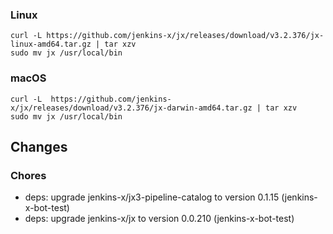 ### Linux

```shell
curl -L https://github.com/jenkins-x/jx/releases/download/v3.2.376/jx-linux-amd64.tar.gz | tar xzv 
sudo mv jx /usr/local/bin
```

### macOS

```shell
curl -L  https://github.com/jenkins-x/jx/releases/download/v3.2.376/jx-darwin-amd64.tar.gz | tar xzv
sudo mv jx /usr/local/bin
```

## Changes

### Chores

* deps: upgrade jenkins-x/jx3-pipeline-catalog to version 0.1.15 (jenkins-x-bot-test)
* deps: upgrade jenkins-x/jx to version 0.0.210 (jenkins-x-bot-test)
